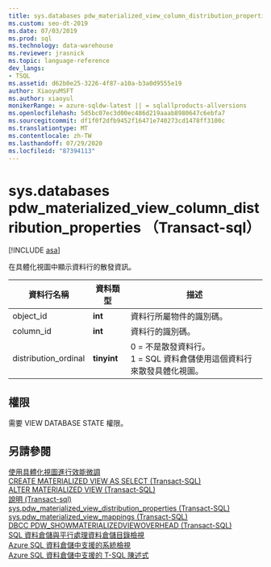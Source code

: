 ```yaml
---
title: sys.databases pdw_materialized_view_column_distribution_properties （Transact-sql）
ms.custom: seo-dt-2019
ms.date: 07/03/2019
ms.prod: sql
ms.technology: data-warehouse
ms.reviewer: jrasnick
ms.topic: language-reference
dev_langs:
- TSQL
ms.assetid: d62b0e25-3226-4f87-a10a-b3a0d9555e19
author: XiaoyuMSFT
ms.author: xiaoyul
monikerRange: = azure-sqldw-latest || = sqlallproducts-allversions
ms.openlocfilehash: 5d5bc07ec3d00ec486d219aaab8980647c6ebfa7
ms.sourcegitcommit: df1f0f2dfb9452f16471e740273cd1478ff3100c
ms.translationtype: MT
ms.contentlocale: zh-TW
ms.lasthandoff: 07/29/2020
ms.locfileid: "87394113"
---
```

# <a name="syspdw_materialized_view_column_distribution_properties-transact-sql"></a>sys.databases pdw_materialized_view_column_distribution_properties （Transact-sql） 

[!INCLUDE [asa](../../includes/applies-to-version/asa.md)]

在具體化視圖中顯示資料行的散發資訊。  
  
|資料行名稱|資料類型|描述|  
|-----------------|---------------|-----------------|  
|object_id|**int**|資料行所屬物件的識別碼。 |  
|column_id|**int**|資料行的識別碼。|  
|distribution_ordinal|**tinyint**|0 = 不是散發資料行。</br> 1 = SQL 資料倉儲使用這個資料行來散發具體化視圖。|
 
## <a name="permissions"></a>權限 

需要 VIEW DATABASE STATE 權限。

## <a name="see-also"></a>另請參閱

[使用具體化視圖進行效能微調](/azure/sql-data-warehouse/performance-tuning-materialized-views)   
[CREATE MATERIALIZED VIEW AS SELECT &#40;Transact-SQL&#41;](/sql/t-sql/statements/create-materialized-view-as-select-transact-sql?view=azure-sqldw-latest)   
[ALTER MATERIALIZED VIEW &#40;Transact-SQL&#41;](/sql/t-sql/statements/alter-materialized-view-transact-sql?view=azure-sqldw-latest)   
[說明 &#40;Transact-sql&#41;](/sql/t-sql/queries/explain-transact-sql?view=azure-sqldw-latest)   
[sys.pdw_materialized_view_distribution_properties &#40;Transact-SQL&#41;](/sql/relational-databases/system-catalog-views/sys-pdw-materialized-view-distribution-properties-transact-sql?view=azure-sqldw-latest)   
[sys.pdw_materialized_view_mappings &#40;Transact-SQL&#41;](/sql/relational-databases/system-catalog-views/sys-pdw-materialized-view-mappings-transact-sql?view=azure-sqldw-latest)   
[DBCC PDW_SHOWMATERIALIZEDVIEWOVERHEAD &#40;Transact-SQL&#41;](/sql/t-sql/database-console-commands/dbcc-pdw-showmaterializedviewoverhead-transact-sql?view=azure-sqldw-latest)   
[SQL 資料倉儲與平行處理資料倉儲目錄檢視](../../relational-databases/system-catalog-views/sql-data-warehouse-and-parallel-data-warehouse-catalog-views.md)   
[Azure SQL 資料倉儲中支援的系統檢視](/azure/sql-data-warehouse/sql-data-warehouse-reference-tsql-system-views)   
[Azure SQL 資料倉儲中支援的 T-SQL 陳述式](/azure/sql-data-warehouse/sql-data-warehouse-reference-tsql-statements)
